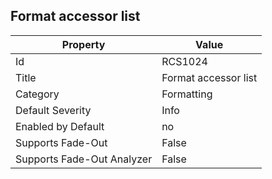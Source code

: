 ## Format accessor list

Property | Value
--- | --- 
Id | RCS1024
Title | Format accessor list
Category | Formatting
Default Severity | Info
Enabled by Default | no
Supports Fade-Out | False
Supports Fade-Out Analyzer | False
